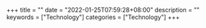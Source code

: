 +++
title = ""
date = "2022-01-25T07:59:28+08:00"
description = ""
keywords = ["Technology"]
categories = ["Technology"]
+++
